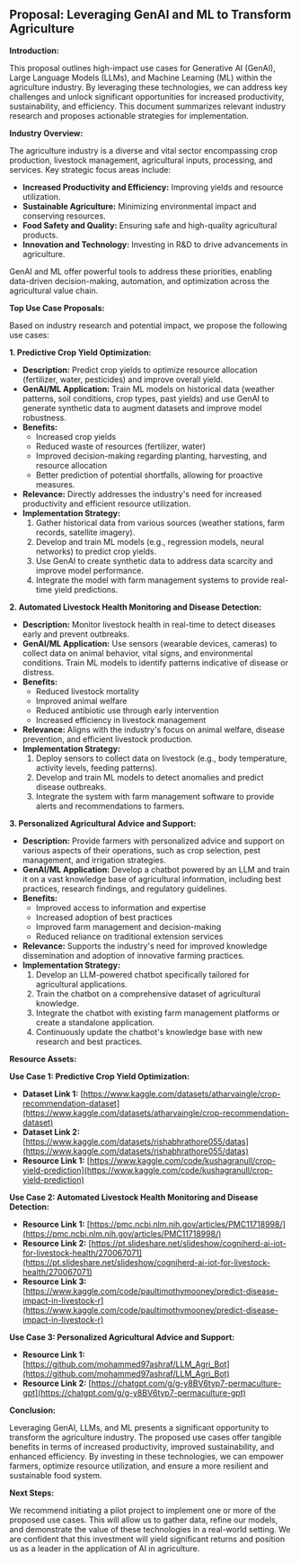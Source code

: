 ## Proposal: Leveraging GenAI and ML to Transform Agriculture

**Introduction:**

This proposal outlines high-impact use cases for Generative AI (GenAI), Large Language Models (LLMs), and Machine Learning (ML) within the agriculture industry. By leveraging these technologies, we can address key challenges and unlock significant opportunities for increased productivity, sustainability, and efficiency. This document summarizes relevant industry research and proposes actionable strategies for implementation.

**Industry Overview:**

The agriculture industry is a diverse and vital sector encompassing crop production, livestock management, agricultural inputs, processing, and services. Key strategic focus areas include:

*   **Increased Productivity and Efficiency:** Improving yields and resource utilization.
*   **Sustainable Agriculture:** Minimizing environmental impact and conserving resources.
*   **Food Safety and Quality:** Ensuring safe and high-quality agricultural products.
*   **Innovation and Technology:** Investing in R&D to drive advancements in agriculture.

GenAI and ML offer powerful tools to address these priorities, enabling data-driven decision-making, automation, and optimization across the agricultural value chain.

**Top Use Case Proposals:**

Based on industry research and potential impact, we propose the following use cases:

**1. Predictive Crop Yield Optimization:**

*   **Description:** Predict crop yields to optimize resource allocation (fertilizer, water, pesticides) and improve overall yield.
*   **GenAI/ML Application:** Train ML models on historical data (weather patterns, soil conditions, crop types, past yields) and use GenAI to generate synthetic data to augment datasets and improve model robustness.
*   **Benefits:**
    *   Increased crop yields
    *   Reduced waste of resources (fertilizer, water)
    *   Improved decision-making regarding planting, harvesting, and resource allocation
    *   Better prediction of potential shortfalls, allowing for proactive measures.
*   **Relevance:** Directly addresses the industry's need for increased productivity and efficient resource utilization.
*   **Implementation Strategy:**
    1.  Gather historical data from various sources (weather stations, farm records, satellite imagery).
    2.  Develop and train ML models (e.g., regression models, neural networks) to predict crop yields.
    3.  Use GenAI to create synthetic data to address data scarcity and improve model performance.
    4.  Integrate the model with farm management systems to provide real-time yield predictions.

**2. Automated Livestock Health Monitoring and Disease Detection:**

*   **Description:** Monitor livestock health in real-time to detect diseases early and prevent outbreaks.
*   **GenAI/ML Application:** Use sensors (wearable devices, cameras) to collect data on animal behavior, vital signs, and environmental conditions. Train ML models to identify patterns indicative of disease or distress.
*   **Benefits:**
    *   Reduced livestock mortality
    *   Improved animal welfare
    *   Reduced antibiotic use through early intervention
    *   Increased efficiency in livestock management
*   **Relevance:** Aligns with the industry's focus on animal welfare, disease prevention, and efficient livestock production.
*   **Implementation Strategy:**
    1.  Deploy sensors to collect data on livestock (e.g., body temperature, activity levels, feeding patterns).
    2.  Develop and train ML models to detect anomalies and predict disease outbreaks.
    3.  Integrate the system with farm management software to provide alerts and recommendations to farmers.

**3. Personalized Agricultural Advice and Support:**

*   **Description:** Provide farmers with personalized advice and support on various aspects of their operations, such as crop selection, pest management, and irrigation strategies.
*   **GenAI/ML Application:** Develop a chatbot powered by an LLM and train it on a vast knowledge base of agricultural information, including best practices, research findings, and regulatory guidelines.
*   **Benefits:**
    *   Improved access to information and expertise
    *   Increased adoption of best practices
    *   Improved farm management and decision-making
    *   Reduced reliance on traditional extension services
*   **Relevance:** Supports the industry's need for improved knowledge dissemination and adoption of innovative farming practices.
*   **Implementation Strategy:**
    1.  Develop an LLM-powered chatbot specifically tailored for agricultural applications.
    2.  Train the chatbot on a comprehensive dataset of agricultural knowledge.
    3.  Integrate the chatbot with existing farm management platforms or create a standalone application.
    4.  Continuously update the chatbot's knowledge base with new research and best practices.

**Resource Assets:**

**Use Case 1: Predictive Crop Yield Optimization:**

*   **Dataset Link 1:** [https://www.kaggle.com/datasets/atharvaingle/crop-recommendation-dataset](https://www.kaggle.com/datasets/atharvaingle/crop-recommendation-dataset)
*   **Dataset Link 2:** [https://www.kaggle.com/datasets/rishabhrathore055/datas](https://www.kaggle.com/datasets/rishabhrathore055/datas)
*   **Resource Link 1:** [https://www.kaggle.com/code/kushagranull/crop-yield-prediction](https://www.kaggle.com/code/kushagranull/crop-yield-prediction)

**Use Case 2: Automated Livestock Health Monitoring and Disease Detection:**

*   **Resource Link 1:** [https://pmc.ncbi.nlm.nih.gov/articles/PMC11718998/](https://pmc.ncbi.nlm.nih.gov/articles/PMC11718998/)
*   **Resource Link 2:** [https://pt.slideshare.net/slideshow/cogniherd-ai-iot-for-livestock-health/270067071](https://pt.slideshare.net/slideshow/cogniherd-ai-iot-for-livestock-health/270067071)
*   **Resource Link 3:** [https://www.kaggle.com/code/paultimothymooney/predict-disease-impact-in-livestock-r](https://www.kaggle.com/code/paultimothymooney/predict-disease-impact-in-livestock-r)

**Use Case 3: Personalized Agricultural Advice and Support:**

*   **Resource Link 1:** [https://github.com/mohammed97ashraf/LLM_Agri_Bot](https://github.com/mohammed97ashraf/LLM_Agri_Bot)
*   **Resource Link 2:** [https://chatgpt.com/g/g-y8BV6typ7-permaculture-gpt](https://chatgpt.com/g/g-y8BV6typ7-permaculture-gpt)

**Conclusion:**

Leveraging GenAI, LLMs, and ML presents a significant opportunity to transform the agriculture industry. The proposed use cases offer tangible benefits in terms of increased productivity, improved sustainability, and enhanced efficiency. By investing in these technologies, we can empower farmers, optimize resource utilization, and ensure a more resilient and sustainable food system.

**Next Steps:**

We recommend initiating a pilot project to implement one or more of the proposed use cases. This will allow us to gather data, refine our models, and demonstrate the value of these technologies in a real-world setting. We are confident that this investment will yield significant returns and position us as a leader in the application of AI in agriculture.